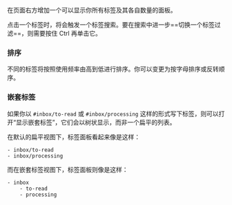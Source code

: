 在页面右方增加一个可以显示你所有标签及其各自数量的面板。

点击一个标签时，将会触发一个标签搜索。要在搜索中进一步==切换一个标签过滤==，则需要按住 Ctrl 再单击它。

### 排序

不同的标签将按照使用频率由高到低进行排序。你可以变更为按字母排序或反转顺序。

### 嵌套标签

如果你以 `#inbox/to-read` 或 `#inbox/processing` 这样的形式写下标签，则可以打开“显示嵌套标签”，它们会以树状显示，而非一个扁平的列表。

在默认的扁平视图下，标签面板看起来像是这样：

```
- inbox/to-read
- inbox/processing
```

而在嵌套标签视图下，标签面板则像是这样：

```
- inbox
	- to-read
	- processing
```

